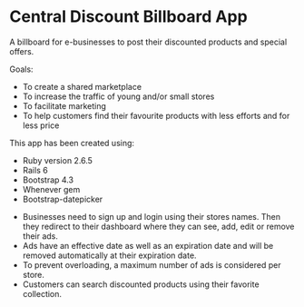 # Central Discount Billboard App



 A billboard for e-businesses to post their discounted products and special offers.

Goals:
- To create a shared marketplace
- To increase the traffic of young and/or small stores
- To facilitate marketing
- To help customers find their favourite products with less efforts and for less price

This app has been created using:

<!--* dev tool-->
* Ruby version 2.6.5
* Rails 6
* Bootstrap 4.3
* Whenever gem
* Bootstrap-datepicker


 
 <!--* Please use following commands to run the app:
 
  1-* dev up
  
  2-* dev s-->
  
  
* Businesses need to sign up and login using their stores names. Then they redirect to their dashboard where they can see, add,   edit or remove their ads.
* Ads have an effective date as well as an expiration date and will be removed automatically at their expiration date.
* To prevent overloading, a maximum number of ads is considered per store.
* Customers can search discounted products using their favorite collection.

  
<!--*Important note:
  The main idea of creating this app was to create a Shopify app. But because of some technical problems and time constraint I needed to create it as an stand alone project. As a Shopify app it only needs a class of "Advertisement" and has  access to the shops(stores), products and products' collections info through Shopify APIs. So here in the current app, the "Store" and "Collection" classes are only to simulate those APIs and to fill the "advertisements" table. -->
  
  

